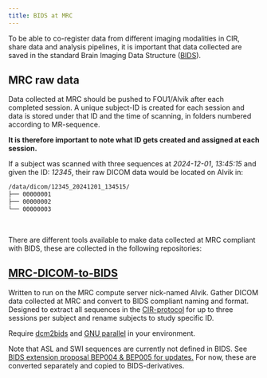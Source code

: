 ```yaml
---
title: BIDS at MRC
---
```


To be able to co-register data from different imaging modalities in CIR, share data and analysis pipelines, it is important that data collected are saved in the standard Brain Imaging Data Structure ([BIDS](https://bids-specification.readthedocs.io/en/stable/)).

## MRC raw data
Data collected at MRC should be pushed to FOU1/Alvik after each completed session. A unique subject-ID is created for each session and data is stored under that ID and the time of scanning, in folders numbered according to MR-sequence.

**It is therefore important to note what ID gets created and assigned at each session.**

If a subject was scanned with three sequences at *2024-12-01*, *13:45:15* and given the ID: *12345*, their raw DICOM data would be located on Alvik in:

```markdown
/data/dicom/12345_20241201_134515/
├── 00000001
├── 00000002
└── 00000003
```
<br>

There are different tools available to make data collected at MRC compliant with BIDS, these are collected in the following repositories:

## [MRC-DICOM-to-BIDS](https://github.com/k-CIR/MRC-DICOM-to-BIDS)
Written to run on the MRC compute server nick-named Alvik. Gather DICOM data collected at MRC and convert to BIDS compliant naming and format. Designed to extract all sequences in the [CIR-protocol](https://k-cir.github.io/cir-wiki/mrc/mrc-cir-protocol/) for up to three sessions per subject and rename subjects to study specific ID.

Require [dcm2bids](https://unfmontreal.github.io/Dcm2Bids/3.2.0/) and [GNU parallel](https://www.gnu.org/software/parallel/) in your environment.

Note that ASL and SWI sequences are currently not defined in BIDS. See [BIDS extension proposal BEP004 & BEP005 for updates.](https://bids-specification.readthedocs.io/en/v1.2.1/06-extensions.html#bids-extension-proposals) For now, these are converted separately and copied to BIDS-derivatives.
